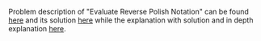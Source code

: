 Problem description of "Evaluate Reverse Polish Notation" can be found [here](https://leetcode.com/problems/evaluate-division/) and its solution [here]() while the explanation with solution and in depth explanation [here](https://leetcode.com/problems/evaluate-reverse-polish-notation/solutions/3491439/python-well-explained/).